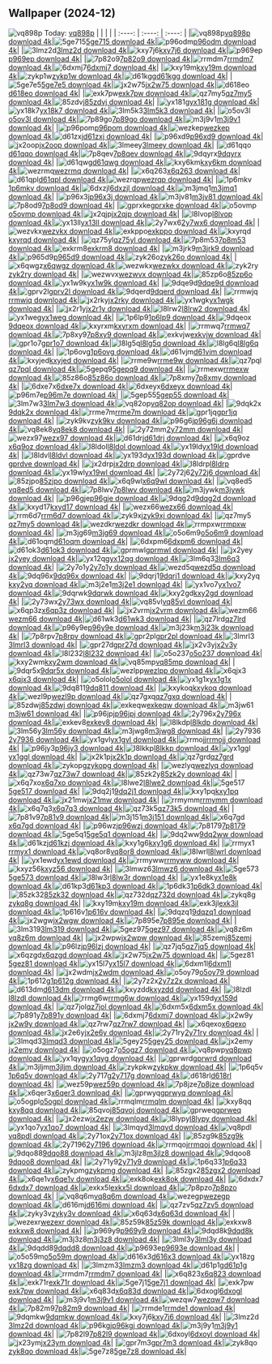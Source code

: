 ## Wallpaper (2024-12)
![vq898p](https://w.wallhaven.cc/full/vq/wallhaven-vq898p.png) Today: [vq898p](https://th.wallhaven.cc/small/vq/vq898p.jpg)
|      |      |      |
| :----: | :----: | :----: |
|![vq898p](https://th.wallhaven.cc/small/vq/vq898p.jpg)[vq898p download 4k](https://wallhaven.cc/w/vq898p)|![5ge715](https://th.wallhaven.cc/small/5g/5ge715.jpg)[5ge715 download 4k](https://wallhaven.cc/w/5ge715)|![p96odm](https://th.wallhaven.cc/small/p9/p96odm.jpg)[p96odm download 4k](https://wallhaven.cc/w/p96odm)|
|![3lmz2d](https://th.wallhaven.cc/small/3l/3lmz2d.jpg)[3lmz2d download 4k](https://wallhaven.cc/w/3lmz2d)|![kxy7j6](https://th.wallhaven.cc/small/kx/kxy7j6.jpg)[kxy7j6 download 4k](https://wallhaven.cc/w/kxy7j6)|![p969ep](https://th.wallhaven.cc/small/p9/p969ep.jpg)[p969ep download 4k](https://wallhaven.cc/w/p969ep)|
|![7p82o9](https://th.wallhaven.cc/small/7p/7p82o9.jpg)[7p82o9 download 4k](https://wallhaven.cc/w/7p82o9)|![rrmdm7](https://th.wallhaven.cc/small/rr/rrmdm7.jpg)[rrmdm7 download 4k](https://wallhaven.cc/w/rrmdm7)|![6dxmj7](https://th.wallhaven.cc/small/6d/6dxmj7.jpg)[6dxmj7 download 4k](https://wallhaven.cc/w/6dxmj7)|
|![kxy19m](https://th.wallhaven.cc/small/kx/kxy19m.jpg)[kxy19m download 4k](https://wallhaven.cc/w/kxy19m)|![zykp1w](https://th.wallhaven.cc/small/zy/zykp1w.jpg)[zykp1w download 4k](https://wallhaven.cc/w/zykp1w)|![d61kgg](https://th.wallhaven.cc/small/d6/d61kgg.jpg)[d61kgg download 4k](https://wallhaven.cc/w/d61kgg)|
|![5ge7e5](https://th.wallhaven.cc/small/5g/5ge7e5.jpg)[5ge7e5 download 4k](https://wallhaven.cc/w/5ge7e5)|![jx2w75](https://th.wallhaven.cc/small/jx/jx2w75.jpg)[jx2w75 download 4k](https://wallhaven.cc/w/jx2w75)|![d618eo](https://th.wallhaven.cc/small/d6/d618eo.jpg)[d618eo download 4k](https://wallhaven.cc/w/d618eo)|
|![exk7pw](https://th.wallhaven.cc/small/ex/exk7pw.jpg)[exk7pw download 4k](https://wallhaven.cc/w/exk7pw)|![qz7my5](https://th.wallhaven.cc/small/qz/qz7my5.jpg)[qz7my5 download 4k](https://wallhaven.cc/w/qz7my5)|![85zdvj](https://th.wallhaven.cc/small/85/85zdvj.jpg)[85zdvj download 4k](https://wallhaven.cc/w/85zdvj)|
|![yx181g](https://th.wallhaven.cc/small/yx/yx181g.jpg)[yx181g download 4k](https://wallhaven.cc/w/yx181g)|![yx18k7](https://th.wallhaven.cc/small/yx/yx18k7.jpg)[yx18k7 download 4k](https://wallhaven.cc/w/yx18k7)|![3lm5k3](https://th.wallhaven.cc/small/3l/3lm5k3.jpg)[3lm5k3 download 4k](https://wallhaven.cc/w/3lm5k3)|
|![o5ov3l](https://th.wallhaven.cc/small/o5/o5ov3l.jpg)[o5ov3l download 4k](https://wallhaven.cc/w/o5ov3l)|![7p89go](https://th.wallhaven.cc/small/7p/7p89go.jpg)[7p89go download 4k](https://wallhaven.cc/w/7p89go)|![m3j9v1](https://th.wallhaven.cc/small/m3/m3j9v1.jpg)[m3j9v1 download 4k](https://wallhaven.cc/w/m3j9v1)|
|![p96pom](https://th.wallhaven.cc/small/p9/p96pom.jpg)[p96pom download 4k](https://wallhaven.cc/w/p96pom)|![wezkep](https://th.wallhaven.cc/small/we/wezkep.jpg)[wezkep download 4k](https://wallhaven.cc/w/wezkep)|![d61zxj](https://th.wallhaven.cc/small/d6/d61zxj.jpg)[d61zxj download 4k](https://wallhaven.cc/w/d61zxj)|
|![p96xd9](https://th.wallhaven.cc/small/p9/p96xd9.jpg)[p96xd9 download 4k](https://wallhaven.cc/w/p96xd9)|![jx2oop](https://th.wallhaven.cc/small/jx/jx2oop.jpg)[jx2oop download 4k](https://wallhaven.cc/w/jx2oop)|![3lmeey](https://th.wallhaven.cc/small/3l/3lmeey.jpg)[3lmeey download 4k](https://wallhaven.cc/w/3lmeey)|
|![d61qqo](https://th.wallhaven.cc/small/d6/d61qqo.jpg)[d61qqo download 4k](https://wallhaven.cc/w/d61qqo)|![7p8qev](https://th.wallhaven.cc/small/7p/7p8qev.jpg)[7p8qev download 4k](https://wallhaven.cc/w/7p8qev)|![9dqyrx](https://th.wallhaven.cc/small/9d/9dqyrx.jpg)[9dqyrx download 4k](https://wallhaven.cc/w/9dqyrx)|
|![d61qwg](https://th.wallhaven.cc/small/d6/d61qwg.jpg)[d61qwg download 4k](https://wallhaven.cc/w/d61qwg)|![kxy6km](https://th.wallhaven.cc/small/kx/kxy6km.jpg)[kxy6km download 4k](https://wallhaven.cc/w/kxy6km)|![wezrmq](https://th.wallhaven.cc/small/we/wezrmq.jpg)[wezrmq download 4k](https://wallhaven.cc/w/wezrmq)|
|![x6q263](https://th.wallhaven.cc/small/x6/x6q263.jpg)[x6q263 download 4k](https://wallhaven.cc/w/x6q263)|![d61qpl](https://th.wallhaven.cc/small/d6/d61qpl.jpg)[d61qpl download 4k](https://wallhaven.cc/w/d61qpl)|![wezrqp](https://th.wallhaven.cc/small/we/wezrqp.jpg)[wezrqp download 4k](https://wallhaven.cc/w/wezrqp)|
|![1p6mkv](https://th.wallhaven.cc/small/1p/1p6mkv.jpg)[1p6mkv download 4k](https://wallhaven.cc/w/1p6mkv)|![6dxzjl](https://th.wallhaven.cc/small/6d/6dxzjl.jpg)[6dxzjl download 4k](https://wallhaven.cc/w/6dxzjl)|![m3jmq1](https://th.wallhaven.cc/small/m3/m3jmq1.jpg)[m3jmq1 download 4k](https://wallhaven.cc/w/m3jmq1)|
|![p96x3j](https://th.wallhaven.cc/small/p9/p96x3j.jpg)[p96x3j download 4k](https://wallhaven.cc/w/p96x3j)|![m3jv81](https://th.wallhaven.cc/small/m3/m3jv81.jpg)[m3jv81 download 4k](https://wallhaven.cc/w/m3jv81)|![7p8od9](https://th.wallhaven.cc/small/7p/7p8od9.jpg)[7p8od9 download 4k](https://wallhaven.cc/w/7p8od9)|
|![gprxke](https://th.wallhaven.cc/small/gp/gprxke.jpg)[gprxke download 4k](https://wallhaven.cc/w/gprxke)|![o5ovmp](https://th.wallhaven.cc/small/o5/o5ovmp.jpg)[o5ovmp download 4k](https://wallhaven.cc/w/o5ovmp)|![jx2qjp](https://th.wallhaven.cc/small/jx/jx2qjp.jpg)[jx2qjp download 4k](https://wallhaven.cc/w/jx2qjp)|
|![l8lvop](https://th.wallhaven.cc/small/l8/l8lvop.jpg)[l8lvop download 4k](https://wallhaven.cc/w/l8lvop)|![yx13ll](https://th.wallhaven.cc/small/yx/yx13ll.jpg)[yx13ll download 4k](https://wallhaven.cc/w/yx13ll)|![2y7wx6](https://th.wallhaven.cc/small/2y/2y7wx6.jpg)[2y7wx6 download 4k](https://wallhaven.cc/w/2y7wx6)|
|![wezvkx](https://th.wallhaven.cc/small/we/wezvkx.jpg)[wezvkx download 4k](https://wallhaven.cc/w/wezvkx)|![exkppo](https://th.wallhaven.cc/small/ex/exkppo.jpg)[exkppo download 4k](https://wallhaven.cc/w/exkppo)|![kxyrqd](https://th.wallhaven.cc/small/kx/kxyrqd.jpg)[kxyrqd download 4k](https://wallhaven.cc/w/kxyrqd)|
|![qz75yl](https://th.wallhaven.cc/small/qz/qz75yl.jpg)[qz75yl download 4k](https://wallhaven.cc/w/qz75yl)|![7p8m53](https://th.wallhaven.cc/small/7p/7p8m53.jpg)[7p8m53 download 4k](https://wallhaven.cc/w/7p8m53)|![exkrm8](https://th.wallhaven.cc/small/ex/exkrm8.jpg)[exkrm8 download 4k](https://wallhaven.cc/w/exkrm8)|
|![m3jrk9](https://th.wallhaven.cc/small/m3/m3jrk9.jpg)[m3jrk9 download 4k](https://wallhaven.cc/w/m3jrk9)|![p965d9](https://th.wallhaven.cc/small/p9/p965d9.jpg)[p965d9 download 4k](https://wallhaven.cc/w/p965d9)|![zyk26o](https://th.wallhaven.cc/small/zy/zyk26o.jpg)[zyk26o download 4k](https://wallhaven.cc/w/zyk26o)|
|![x6qwgz](https://th.wallhaven.cc/small/x6/x6qwgz.jpg)[x6qwgz download 4k](https://wallhaven.cc/w/x6qwgz)|![wezwkx](https://th.wallhaven.cc/small/we/wezwkx.jpg)[wezwkx download 4k](https://wallhaven.cc/w/wezwkx)|![zyk2ry](https://th.wallhaven.cc/small/zy/zyk2ry.jpg)[zyk2ry download 4k](https://wallhaven.cc/w/zyk2ry)|
|![wezwvx](https://th.wallhaven.cc/small/we/wezwvx.jpg)[wezwvx download 4k](https://wallhaven.cc/w/wezwvx)|![85zp6o](https://th.wallhaven.cc/small/85/85zp6o.jpg)[85zp6o download 4k](https://wallhaven.cc/w/85zp6o)|![yx1w9k](https://th.wallhaven.cc/small/yx/yx1w9k.jpg)[yx1w9k download 4k](https://wallhaven.cc/w/yx1w9k)|
|![9dqe9d](https://th.wallhaven.cc/small/9d/9dqe9d.jpg)[9dqe9d download 4k](https://wallhaven.cc/w/9dqe9d)|![gprv2l](https://th.wallhaven.cc/small/gp/gprv2l.jpg)[gprv2l download 4k](https://wallhaven.cc/w/gprv2l)|![9dqerd](https://th.wallhaven.cc/small/9d/9dqerd.jpg)[9dqerd download 4k](https://wallhaven.cc/w/9dqerd)|
|![rrmwjq](https://th.wallhaven.cc/small/rr/rrmwjq.jpg)[rrmwjq download 4k](https://wallhaven.cc/w/rrmwjq)|![jx2rky](https://th.wallhaven.cc/small/jx/jx2rky.jpg)[jx2rky download 4k](https://wallhaven.cc/w/jx2rky)|![yx1wgk](https://th.wallhaven.cc/small/yx/yx1wgk.jpg)[yx1wgk download 4k](https://wallhaven.cc/w/yx1wgk)|
|![jx2r1y](https://th.wallhaven.cc/small/jx/jx2r1y.jpg)[jx2r1y download 4k](https://wallhaven.cc/w/jx2r1y)|![l8lrw2](https://th.wallhaven.cc/small/l8/l8lrw2.jpg)[l8lrw2 download 4k](https://wallhaven.cc/w/l8lrw2)|![yx1weg](https://th.wallhaven.cc/small/yx/yx1weg.jpg)[yx1weg download 4k](https://wallhaven.cc/w/yx1weg)|
|![1p6lp9](https://th.wallhaven.cc/small/1p/1p6lp9.jpg)[1p6lp9 download 4k](https://wallhaven.cc/w/1p6lp9)|![9dqeox](https://th.wallhaven.cc/small/9d/9dqeox.jpg)[9dqeox download 4k](https://wallhaven.cc/w/9dqeox)|![kxyrxm](https://th.wallhaven.cc/small/kx/kxyrxm.jpg)[kxyrxm download 4k](https://wallhaven.cc/w/kxyrxm)|
|![rrmwq7](https://th.wallhaven.cc/small/rr/rrmwq7.jpg)[rrmwq7 download 4k](https://wallhaven.cc/w/rrmwq7)|![7p8xy9](https://th.wallhaven.cc/small/7p/7p8xy9.jpg)[7p8xy9 download 4k](https://wallhaven.cc/w/7p8xy9)|![exkvjw](https://th.wallhaven.cc/small/ex/exkvjw.jpg)[exkvjw download 4k](https://wallhaven.cc/w/exkvjw)|
|![gpr1o7](https://th.wallhaven.cc/small/gp/gpr1o7.jpg)[gpr1o7 download 4k](https://wallhaven.cc/w/gpr1o7)|![l8lg5q](https://th.wallhaven.cc/small/l8/l8lg5q.jpg)[l8lg5q download 4k](https://wallhaven.cc/w/l8lg5q)|![l8lg6q](https://th.wallhaven.cc/small/l8/l8lg6q.jpg)[l8lg6q download 4k](https://wallhaven.cc/w/l8lg6q)|
|![1p6ovg](https://th.wallhaven.cc/small/1p/1p6ovg.jpg)[1p6ovg download 4k](https://wallhaven.cc/w/1p6ovg)|![d61vjm](https://th.wallhaven.cc/small/d6/d61vjm.jpg)[d61vjm download 4k](https://wallhaven.cc/w/d61vjm)|![kxyjed](https://th.wallhaven.cc/small/kx/kxyjed.jpg)[kxyjed download 4k](https://wallhaven.cc/w/kxyjed)|
|![rrme9w](https://th.wallhaven.cc/small/rr/rrme9w.jpg)[rrme9w download 4k](https://wallhaven.cc/w/rrme9w)|![qz7pql](https://th.wallhaven.cc/small/qz/qz7pql.jpg)[qz7pql download 4k](https://wallhaven.cc/w/qz7pql)|![5gepq9](https://th.wallhaven.cc/small/5g/5gepq9.jpg)[5gepq9 download 4k](https://wallhaven.cc/w/5gepq9)|
|![rrmexw](https://th.wallhaven.cc/small/rr/rrmexw.jpg)[rrmexw download 4k](https://wallhaven.cc/w/rrmexw)|![85z86o](https://th.wallhaven.cc/small/85/85z86o.jpg)[85z86o download 4k](https://wallhaven.cc/w/85z86o)|![7p8xmy](https://th.wallhaven.cc/small/7p/7p8xmy.jpg)[7p8xmy download 4k](https://wallhaven.cc/w/7p8xmy)|
|![6dxe7x](https://th.wallhaven.cc/small/6d/6dxe7x.jpg)[6dxe7x download 4k](https://wallhaven.cc/w/6dxe7x)|![6dxeyx](https://th.wallhaven.cc/small/6d/6dxeyx.jpg)[6dxeyx download 4k](https://wallhaven.cc/w/6dxeyx)|![p96m7e](https://th.wallhaven.cc/small/p9/p96m7e.jpg)[p96m7e download 4k](https://wallhaven.cc/w/p96m7e)|
|![5gep55](https://th.wallhaven.cc/small/5g/5gep55.jpg)[5gep55 download 4k](https://wallhaven.cc/w/5gep55)|![3lm7w3](https://th.wallhaven.cc/small/3l/3lm7w3.jpg)[3lm7w3 download 4k](https://wallhaven.cc/w/3lm7w3)|![vq82op](https://th.wallhaven.cc/small/vq/vq82op.jpg)[vq82op download 4k](https://wallhaven.cc/w/vq82op)|
|![9dqk2x](https://th.wallhaven.cc/small/9d/9dqk2x.jpg)[9dqk2x download 4k](https://wallhaven.cc/w/9dqk2x)|![rrme7m](https://th.wallhaven.cc/small/rr/rrme7m.jpg)[rrme7m download 4k](https://wallhaven.cc/w/rrme7m)|![gpr1jq](https://th.wallhaven.cc/small/gp/gpr1jq.jpg)[gpr1jq download 4k](https://wallhaven.cc/w/gpr1jq)|
|![zyk9kv](https://th.wallhaven.cc/small/zy/zyk9kv.jpg)[zyk9kv download 4k](https://wallhaven.cc/w/zyk9kv)|![p96g6j](https://th.wallhaven.cc/small/p9/p96g6j.jpg)[p96g6j download 4k](https://wallhaven.cc/w/p96g6j)|![vq8ek8](https://th.wallhaven.cc/small/vq/vq8ek8.jpg)[vq8ek8 download 4k](https://wallhaven.cc/w/vq8ek8)|
|![2y72mm](https://th.wallhaven.cc/small/2y/2y72mm.jpg)[2y72mm download 4k](https://wallhaven.cc/w/2y72mm)|![wezx97](https://th.wallhaven.cc/small/we/wezx97.jpg)[wezx97 download 4k](https://wallhaven.cc/w/wezx97)|![d61drj](https://th.wallhaven.cc/small/d6/d61drj.jpg)[d61drj download 4k](https://wallhaven.cc/w/d61drj)|
|![x6q9oz](https://th.wallhaven.cc/small/x6/x6q9oz.jpg)[x6q9oz download 4k](https://wallhaven.cc/w/x6q9oz)|![l8ldol](https://th.wallhaven.cc/small/l8/l8ldol.jpg)[l8ldol download 4k](https://wallhaven.cc/w/l8ldol)|![yx19ld](https://th.wallhaven.cc/small/yx/yx19ld.jpg)[yx19ld download 4k](https://wallhaven.cc/w/yx19ld)|
|![l8ldvl](https://th.wallhaven.cc/small/l8/l8ldvl.jpg)[l8ldvl download 4k](https://wallhaven.cc/w/l8ldvl)|![yx193d](https://th.wallhaven.cc/small/yx/yx193d.jpg)[yx193d download 4k](https://wallhaven.cc/w/yx193d)|![gprdve](https://th.wallhaven.cc/small/gp/gprdve.jpg)[gprdve download 4k](https://wallhaven.cc/w/gprdve)|
|![jx2drp](https://th.wallhaven.cc/small/jx/jx2drp.jpg)[jx2drp download 4k](https://wallhaven.cc/w/jx2drp)|![l8ldrp](https://th.wallhaven.cc/small/l8/l8ldrp.jpg)[l8ldrp download 4k](https://wallhaven.cc/w/l8ldrp)|![yx19wl](https://th.wallhaven.cc/small/yx/yx19wl.jpg)[yx19wl download 4k](https://wallhaven.cc/w/yx19wl)|
|![2y72j6](https://th.wallhaven.cc/small/2y/2y72j6.jpg)[2y72j6 download 4k](https://wallhaven.cc/w/2y72j6)|![85zjpo](https://th.wallhaven.cc/small/85/85zjpo.jpg)[85zjpo download 4k](https://wallhaven.cc/w/85zjpo)|![x6q9wl](https://th.wallhaven.cc/small/x6/x6q9wl.jpg)[x6q9wl download 4k](https://wallhaven.cc/w/x6q9wl)|
|![vq8ed5](https://th.wallhaven.cc/small/vq/vq8ed5.jpg)[vq8ed5 download 4k](https://wallhaven.cc/w/vq8ed5)|![7p8lwv](https://th.wallhaven.cc/small/7p/7p8lwv.jpg)[7p8lwv download 4k](https://wallhaven.cc/w/7p8lwv)|![m3jywk](https://th.wallhaven.cc/small/m3/m3jywk.jpg)[m3jywk download 4k](https://wallhaven.cc/w/m3jywk)|
|![p96gje](https://th.wallhaven.cc/small/p9/p96gje.jpg)[p96gje download 4k](https://wallhaven.cc/w/p96gje)|![9dqg2d](https://th.wallhaven.cc/small/9d/9dqg2d.jpg)[9dqg2d download 4k](https://wallhaven.cc/w/9dqg2d)|![kxyd17](https://th.wallhaven.cc/small/kx/kxyd17.jpg)[kxyd17 download 4k](https://wallhaven.cc/w/kxyd17)|
|![wezx66](https://th.wallhaven.cc/small/we/wezx66.jpg)[wezx66 download 4k](https://wallhaven.cc/w/wezx66)|![rrm6d7](https://th.wallhaven.cc/small/rr/rrm6d7.jpg)[rrm6d7 download 4k](https://wallhaven.cc/w/rrm6d7)|![zyk9xj](https://th.wallhaven.cc/small/zy/zyk9xj.jpg)[zyk9xj download 4k](https://wallhaven.cc/w/zyk9xj)|
|![qz7my5](https://th.wallhaven.cc/small/qz/qz7my5.jpg)[qz7my5 download 4k](https://wallhaven.cc/w/qz7my5)|![wezdkr](https://th.wallhaven.cc/small/we/wezdkr.jpg)[wezdkr download 4k](https://wallhaven.cc/w/wezdkr)|![rrmpxw](https://th.wallhaven.cc/small/rr/rrmpxw.jpg)[rrmpxw download 4k](https://wallhaven.cc/w/rrmpxw)|
|![m3jg69](https://th.wallhaven.cc/small/m3/m3jg69.jpg)[m3jg69 download 4k](https://wallhaven.cc/w/m3jg69)|![o5o6m9](https://th.wallhaven.cc/small/o5/o5o6m9.jpg)[o5o6m9 download 4k](https://wallhaven.cc/w/o5o6m9)|![d61oqm](https://th.wallhaven.cc/small/d6/d61oqm.jpg)[d61oqm download 4k](https://wallhaven.cc/w/d61oqm)|
|![6dxpm6](https://th.wallhaven.cc/small/6d/6dxpm6.jpg)[6dxpm6 download 4k](https://wallhaven.cc/w/6dxpm6)|![d61ok3](https://th.wallhaven.cc/small/d6/d61ok3.jpg)[d61ok3 download 4k](https://wallhaven.cc/w/d61ok3)|![gprmwl](https://th.wallhaven.cc/small/gp/gprmwl.jpg)[gprmwl download 4k](https://wallhaven.cc/w/gprmwl)|
|![jx2yey](https://th.wallhaven.cc/small/jx/jx2yey.jpg)[jx2yey download 4k](https://wallhaven.cc/w/jx2yey)|![yx12qg](https://th.wallhaven.cc/small/yx/yx12qg.jpg)[yx12qg download 4k](https://wallhaven.cc/w/yx12qg)|![3lm6q3](https://th.wallhaven.cc/small/3l/3lm6q3.jpg)[3lm6q3 download 4k](https://wallhaven.cc/w/3lm6q3)|
|![2y7o1y](https://th.wallhaven.cc/small/2y/2y7o1y.jpg)[2y7o1y download 4k](https://wallhaven.cc/w/2y7o1y)|![wezd5q](https://th.wallhaven.cc/small/we/wezd5q.jpg)[wezd5q download 4k](https://wallhaven.cc/w/wezd5q)|![9dq96x](https://th.wallhaven.cc/small/9d/9dq96x.jpg)[9dq96x download 4k](https://wallhaven.cc/w/9dq96x)|
|![9dqrj1](https://th.wallhaven.cc/small/9d/9dqrj1.jpg)[9dqrj1 download 4k](https://wallhaven.cc/w/9dqrj1)|![kxy2yq](https://th.wallhaven.cc/small/kx/kxy2yq.jpg)[kxy2yq download 4k](https://wallhaven.cc/w/kxy2yq)|![m3j2e1](https://th.wallhaven.cc/small/m3/m3j2e1.jpg)[m3j2e1 download 4k](https://wallhaven.cc/w/m3j2e1)|
|![yx1vo7](https://th.wallhaven.cc/small/yx/yx1vo7.jpg)[yx1vo7 download 4k](https://wallhaven.cc/w/yx1vo7)|![9dqrwk](https://th.wallhaven.cc/small/9d/9dqrwk.jpg)[9dqrwk download 4k](https://wallhaven.cc/w/9dqrwk)|![kxy2gd](https://th.wallhaven.cc/small/kx/kxy2gd.jpg)[kxy2gd download 4k](https://wallhaven.cc/w/kxy2gd)|
|![2y73wx](https://th.wallhaven.cc/small/2y/2y73wx.jpg)[2y73wx download 4k](https://wallhaven.cc/w/2y73wx)|![vq85vl](https://th.wallhaven.cc/small/vq/vq85vl.jpg)[vq85vl download 4k](https://wallhaven.cc/w/vq85vl)|![x6qp3z](https://th.wallhaven.cc/small/x6/x6qp3z.jpg)[x6qp3z download 4k](https://wallhaven.cc/w/x6qp3z)|
|![jx2vrm](https://th.wallhaven.cc/small/jx/jx2vrm.jpg)[jx2vrm download 4k](https://wallhaven.cc/w/jx2vrm)|![wezm66](https://th.wallhaven.cc/small/we/wezm66.jpg)[wezm66 download 4k](https://wallhaven.cc/w/wezm66)|![d61wk3](https://th.wallhaven.cc/small/d6/d61wk3.jpg)[d61wk3 download 4k](https://wallhaven.cc/w/d61wk3)|
|![qz7lrd](https://th.wallhaven.cc/small/qz/qz7lrd.jpg)[qz7lrd download 4k](https://wallhaven.cc/w/qz7lrd)|![p96y9e](https://th.wallhaven.cc/small/p9/p96y9e.jpg)[p96y9e download 4k](https://wallhaven.cc/w/p96y9e)|![m3j23k](https://th.wallhaven.cc/small/m3/m3j23k.jpg)[m3j23k download 4k](https://wallhaven.cc/w/m3j23k)|
|![7p8rpv](https://th.wallhaven.cc/small/7p/7p8rpv.jpg)[7p8rpv download 4k](https://wallhaven.cc/w/7p8rpv)|![gpr2pl](https://th.wallhaven.cc/small/gp/gpr2pl.jpg)[gpr2pl download 4k](https://wallhaven.cc/w/gpr2pl)|![3lmrl3](https://th.wallhaven.cc/small/3l/3lmrl3.jpg)[3lmrl3 download 4k](https://wallhaven.cc/w/3lmrl3)|
|![gpr27d](https://th.wallhaven.cc/small/gp/gpr27d.jpg)[gpr27d download 4k](https://wallhaven.cc/w/gpr27d)|![jx2v3y](https://th.wallhaven.cc/small/jx/jx2v3y.jpg)[jx2v3y download 4k](https://wallhaven.cc/w/jx2v3y)|![l8l232](https://th.wallhaven.cc/small/l8/l8l232.jpg)[l8l232 download 4k](https://wallhaven.cc/w/l8l232)|
|![o5o237](https://th.wallhaven.cc/small/o5/o5o237.jpg)[o5o237 download 4k](https://wallhaven.cc/w/o5o237)|![kxy2wm](https://th.wallhaven.cc/small/kx/kxy2wm.jpg)[kxy2wm download 4k](https://wallhaven.cc/w/kxy2wm)|![vq85mp](https://th.wallhaven.cc/small/vq/vq85mp.jpg)[vq85mp download 4k](https://wallhaven.cc/w/vq85mp)|
|![9dqr5x](https://th.wallhaven.cc/small/9d/9dqr5x.jpg)[9dqr5x download 4k](https://wallhaven.cc/w/9dqr5x)|![wezlpp](https://th.wallhaven.cc/small/we/wezlpp.jpg)[wezlpp download 4k](https://wallhaven.cc/w/wezlpp)|![x6qjx3](https://th.wallhaven.cc/small/x6/x6qjx3.jpg)[x6qjx3 download 4k](https://wallhaven.cc/w/x6qjx3)|
|![o5olol](https://th.wallhaven.cc/small/o5/o5olol.jpg)[o5olol download 4k](https://wallhaven.cc/w/o5olol)|![yx1g1x](https://th.wallhaven.cc/small/yx/yx1g1x.jpg)[yx1g1x download 4k](https://wallhaven.cc/w/yx1g1x)|![9dq811](https://th.wallhaven.cc/small/9d/9dq811.jpg)[9dq811 download 4k](https://wallhaven.cc/w/9dq811)|
|![kxykoq](https://th.wallhaven.cc/small/kx/kxykoq.jpg)[kxykoq download 4k](https://wallhaven.cc/w/kxykoq)|![wezl9p](https://th.wallhaven.cc/small/we/wezl9p.jpg)[wezl9p download 4k](https://wallhaven.cc/w/wezl9p)|![qz7gxq](https://th.wallhaven.cc/small/qz/qz7gxq.jpg)[qz7gxq download 4k](https://wallhaven.cc/w/qz7gxq)|
|![85zdwj](https://th.wallhaven.cc/small/85/85zdwj.jpg)[85zdwj download 4k](https://wallhaven.cc/w/85zdwj)|![exkeqw](https://th.wallhaven.cc/small/ex/exkeqw.jpg)[exkeqw download 4k](https://wallhaven.cc/w/exkeqw)|![m3jw61](https://th.wallhaven.cc/small/m3/m3jw61.jpg)[m3jw61 download 4k](https://wallhaven.cc/w/m3jw61)|
|![p96jpj](https://th.wallhaven.cc/small/p9/p96jpj.jpg)[p96jpj download 4k](https://wallhaven.cc/w/p96jpj)|![2y796x](https://th.wallhaven.cc/small/2y/2y796x.jpg)[2y796x download 4k](https://wallhaven.cc/w/2y796x)|![exkev8](https://th.wallhaven.cc/small/ex/exkev8.jpg)[exkev8 download 4k](https://wallhaven.cc/w/exkev8)|
|![l8lkdp](https://th.wallhaven.cc/small/l8/l8lkdp.jpg)[l8lkdp download 4k](https://wallhaven.cc/w/l8lkdp)|![3lm56y](https://th.wallhaven.cc/small/3l/3lm56y.jpg)[3lm56y download 4k](https://wallhaven.cc/w/3lm56y)|![m3jwg8](https://th.wallhaven.cc/small/m3/m3jwg8.jpg)[m3jwg8 download 4k](https://wallhaven.cc/w/m3jwg8)|
|![2y7936](https://th.wallhaven.cc/small/2y/2y7936.jpg)[2y7936 download 4k](https://wallhaven.cc/w/2y7936)|![yx1gvl](https://th.wallhaven.cc/small/yx/yx1gvl.jpg)[yx1gvl download 4k](https://wallhaven.cc/w/yx1gvl)|![rrmojj](https://th.wallhaven.cc/small/rr/rrmojj.jpg)[rrmojj download 4k](https://wallhaven.cc/w/rrmojj)|
|![p96jy3](https://th.wallhaven.cc/small/p9/p96jy3.jpg)[p96jy3 download 4k](https://wallhaven.cc/w/p96jy3)|![l8lkkp](https://th.wallhaven.cc/small/l8/l8lkkp.jpg)[l8lkkp download 4k](https://wallhaven.cc/w/l8lkkp)|![yx1ggl](https://th.wallhaven.cc/small/yx/yx1ggl.jpg)[yx1ggl download 4k](https://wallhaven.cc/w/yx1ggl)|
|![jx2k1p](https://th.wallhaven.cc/small/jx/jx2k1p.jpg)[jx2k1p download 4k](https://wallhaven.cc/w/jx2k1p)|![qz7grd](https://th.wallhaven.cc/small/qz/qz7grd.jpg)[qz7grd download 4k](https://wallhaven.cc/w/qz7grd)|![zykopg](https://th.wallhaven.cc/small/zy/zykopg.jpg)[zykopg download 4k](https://wallhaven.cc/w/zykopg)|
|![wezlyq](https://th.wallhaven.cc/small/we/wezlyq.jpg)[wezlyq download 4k](https://wallhaven.cc/w/wezlyq)|![qz73w7](https://th.wallhaven.cc/small/qz/qz73w7.jpg)[qz73w7 download 4k](https://wallhaven.cc/w/qz73w7)|![85zk2y](https://th.wallhaven.cc/small/85/85zk2y.jpg)[85zk2y download 4k](https://wallhaven.cc/w/85zk2y)|
|![x6q7xo](https://th.wallhaven.cc/small/x6/x6q7xo.jpg)[x6q7xo download 4k](https://wallhaven.cc/w/x6q7xo)|![l8lwe2](https://th.wallhaven.cc/small/l8/l8lwe2.jpg)[l8lwe2 download 4k](https://wallhaven.cc/w/l8lwe2)|![5ge517](https://th.wallhaven.cc/small/5g/5ge517.jpg)[5ge517 download 4k](https://wallhaven.cc/w/5ge517)|
|![9dq2j1](https://th.wallhaven.cc/small/9d/9dq2j1.jpg)[9dq2j1 download 4k](https://wallhaven.cc/w/9dq2j1)|![kxy1pq](https://th.wallhaven.cc/small/kx/kxy1pq.jpg)[kxy1pq download 4k](https://wallhaven.cc/w/kxy1pq)|![jx21mw](https://th.wallhaven.cc/small/jx/jx21mw.jpg)[jx21mw download 4k](https://wallhaven.cc/w/jx21mw)|
|![rrmymm](https://th.wallhaven.cc/small/rr/rrmymm.jpg)[rrmymm download 4k](https://wallhaven.cc/w/rrmymm)|![x6q7q3](https://th.wallhaven.cc/small/x6/x6q7q3.jpg)[x6q7q3 download 4k](https://wallhaven.cc/w/x6q7q3)|![qz73k5](https://th.wallhaven.cc/small/qz/qz73k5.jpg)[qz73k5 download 4k](https://wallhaven.cc/w/qz73k5)|
|![7p81v9](https://th.wallhaven.cc/small/7p/7p81v9.jpg)[7p81v9 download 4k](https://wallhaven.cc/w/7p81v9)|![m3j151](https://th.wallhaven.cc/small/m3/m3j151.jpg)[m3j151 download 4k](https://wallhaven.cc/w/m3j151)|![x6q7gd](https://th.wallhaven.cc/small/x6/x6q7gd.jpg)[x6q7gd download 4k](https://wallhaven.cc/w/x6q7gd)|
|![p96wzj](https://th.wallhaven.cc/small/p9/p96wzj.jpg)[p96wzj download 4k](https://wallhaven.cc/w/p96wzj)|![7p8179](https://th.wallhaven.cc/small/7p/7p8179.jpg)[7p8179 download 4k](https://wallhaven.cc/w/7p8179)|![5ge5q1](https://th.wallhaven.cc/small/5g/5ge5q1.jpg)[5ge5q1 download 4k](https://wallhaven.cc/w/5ge5q1)|
|![9dq2ww](https://th.wallhaven.cc/small/9d/9dq2ww.jpg)[9dq2ww download 4k](https://wallhaven.cc/w/9dq2ww)|![d61kzj](https://th.wallhaven.cc/small/d6/d61kzj.jpg)[d61kzj download 4k](https://wallhaven.cc/w/d61kzj)|![kxy1g6](https://th.wallhaven.cc/small/kx/kxy1g6.jpg)[kxy1g6 download 4k](https://wallhaven.cc/w/kxy1g6)|
|![rrmyx1](https://th.wallhaven.cc/small/rr/rrmyx1.jpg)[rrmyx1 download 4k](https://wallhaven.cc/w/rrmyx1)|![vq8or8](https://th.wallhaven.cc/small/vq/vq8or8.jpg)[vq8or8 download 4k](https://wallhaven.cc/w/vq8or8)|![l8lwrl](https://th.wallhaven.cc/small/l8/l8lwrl.jpg)[l8lwrl download 4k](https://wallhaven.cc/w/l8lwrl)|
|![yx1ewd](https://th.wallhaven.cc/small/yx/yx1ewd.jpg)[yx1ewd download 4k](https://wallhaven.cc/w/yx1ewd)|![rrmyww](https://th.wallhaven.cc/small/rr/rrmyww.jpg)[rrmyww download 4k](https://wallhaven.cc/w/rrmyww)|![kxyz56](https://th.wallhaven.cc/small/kx/kxyz56.jpg)[kxyz56 download 4k](https://wallhaven.cc/w/kxyz56)|
|![3lmwz6](https://th.wallhaven.cc/small/3l/3lmwz6.jpg)[3lmwz6 download 4k](https://wallhaven.cc/w/3lmwz6)|![5ge573](https://th.wallhaven.cc/small/5g/5ge573.jpg)[5ge573 download 4k](https://wallhaven.cc/w/5ge573)|![l8lw3r](https://th.wallhaven.cc/small/l8/l8lw3r.jpg)[l8lw3r download 4k](https://wallhaven.cc/w/l8lw3r)|
|![yx1e8k](https://th.wallhaven.cc/small/yx/yx1e8k.jpg)[yx1e8k download 4k](https://wallhaven.cc/w/yx1e8k)|![d61kp3](https://th.wallhaven.cc/small/d6/d61kp3.jpg)[d61kp3 download 4k](https://wallhaven.cc/w/d61kp3)|![1p6dk3](https://th.wallhaven.cc/small/1p/1p6dk3.jpg)[1p6dk3 download 4k](https://wallhaven.cc/w/1p6dk3)|
|![85zk32](https://th.wallhaven.cc/small/85/85zk32.jpg)[85zk32 download 4k](https://wallhaven.cc/w/85zk32)|![qz732d](https://th.wallhaven.cc/small/qz/qz732d.jpg)[qz732d download 4k](https://wallhaven.cc/w/qz732d)|![zykq8g](https://th.wallhaven.cc/small/zy/zykq8g.jpg)[zykq8g download 4k](https://wallhaven.cc/w/zykq8g)|
|![kxy19m](https://th.wallhaven.cc/small/kx/kxy19m.jpg)[kxy19m download 4k](https://wallhaven.cc/w/kxy19m)|![exk3jl](https://th.wallhaven.cc/small/ex/exk3jl.jpg)[exk3jl download 4k](https://wallhaven.cc/w/exk3jl)|![1p616v](https://th.wallhaven.cc/small/1p/1p616v.jpg)[1p616v download 4k](https://wallhaven.cc/w/1p616v)|
|![9dqzq1](https://th.wallhaven.cc/small/9d/9dqzq1.jpg)[9dqzq1 download 4k](https://wallhaven.cc/w/9dqzq1)|![jx2wgw](https://th.wallhaven.cc/small/jx/jx2wgw.jpg)[jx2wgw download 4k](https://wallhaven.cc/w/jx2wgw)|![7p895e](https://th.wallhaven.cc/small/7p/7p895e.jpg)[7p895e download 4k](https://wallhaven.cc/w/7p895e)|
|![3lm319](https://th.wallhaven.cc/small/3l/3lm319.jpg)[3lm319 download 4k](https://wallhaven.cc/w/3lm319)|![5gez97](https://th.wallhaven.cc/small/5g/5gez97.jpg)[5gez97 download 4k](https://wallhaven.cc/w/5gez97)|![vq8z6m](https://th.wallhaven.cc/small/vq/vq8z6m.jpg)[vq8z6m download 4k](https://wallhaven.cc/w/vq8z6m)|
|![jx2wpw](https://th.wallhaven.cc/small/jx/jx2wpw.jpg)[jx2wpw download 4k](https://wallhaven.cc/w/jx2wpw)|![85zemj](https://th.wallhaven.cc/small/85/85zemj.jpg)[85zemj download 4k](https://wallhaven.cc/w/85zemj)|![p96lzj](https://th.wallhaven.cc/small/p9/p96lzj.jpg)[p96lzj download 4k](https://wallhaven.cc/w/p96lzj)|
|![qz7jq5](https://th.wallhaven.cc/small/qz/qz7jq5.jpg)[qz7jq5 download 4k](https://wallhaven.cc/w/qz7jq5)|![x6qzgd](https://th.wallhaven.cc/small/x6/x6qzgd.jpg)[x6qzgd download 4k](https://wallhaven.cc/w/x6qzgd)|![jx2w75](https://th.wallhaven.cc/small/jx/jx2w75.jpg)[jx2w75 download 4k](https://wallhaven.cc/w/jx2w75)|
|![5gez81](https://th.wallhaven.cc/small/5g/5gez81.jpg)[5gez81 download 4k](https://wallhaven.cc/w/5gez81)|![yx15l7](https://th.wallhaven.cc/small/yx/yx15l7.jpg)[yx15l7 download 4k](https://wallhaven.cc/w/yx15l7)|![6dxm1l](https://th.wallhaven.cc/small/6d/6dxm1l.jpg)[6dxm1l download 4k](https://wallhaven.cc/w/6dxm1l)|
|![jx2wdm](https://th.wallhaven.cc/small/jx/jx2wdm.jpg)[jx2wdm download 4k](https://wallhaven.cc/w/jx2wdm)|![o5oy79](https://th.wallhaven.cc/small/o5/o5oy79.jpg)[o5oy79 download 4k](https://wallhaven.cc/w/o5oy79)|![1p612g](https://th.wallhaven.cc/small/1p/1p612g.jpg)[1p612g download 4k](https://wallhaven.cc/w/1p612g)|
|![2y7z2x](https://th.wallhaven.cc/small/2y/2y7z2x.jpg)[2y7z2x download 4k](https://wallhaven.cc/w/2y7z2x)|![d613dm](https://th.wallhaven.cc/small/d6/d613dm.jpg)[d613dm download 4k](https://wallhaven.cc/w/d613dm)|![kxyzdd](https://th.wallhaven.cc/small/kx/kxyzdd.jpg)[kxyzdd download 4k](https://wallhaven.cc/w/kxyzdd)|
|![l8lzdl](https://th.wallhaven.cc/small/l8/l8lzdl.jpg)[l8lzdl download 4k](https://wallhaven.cc/w/l8lzdl)|![rrmg6w](https://th.wallhaven.cc/small/rr/rrmg6w.jpg)[rrmg6w download 4k](https://wallhaven.cc/w/rrmg6w)|![yx159d](https://th.wallhaven.cc/small/yx/yx159d.jpg)[yx159d download 4k](https://wallhaven.cc/w/yx159d)|
|![qz7jol](https://th.wallhaven.cc/small/qz/qz7jol.jpg)[qz7jol download 4k](https://wallhaven.cc/w/qz7jol)|![6dxm5x](https://th.wallhaven.cc/small/6d/6dxm5x.jpg)[6dxm5x download 4k](https://wallhaven.cc/w/6dxm5x)|![7p891y](https://th.wallhaven.cc/small/7p/7p891y.jpg)[7p891y download 4k](https://wallhaven.cc/w/7p891y)|
|![6dxmj7](https://th.wallhaven.cc/small/6d/6dxmj7.jpg)[6dxmj7 download 4k](https://wallhaven.cc/w/6dxmj7)|![jx2w9y](https://th.wallhaven.cc/small/jx/jx2w9y.jpg)[jx2w9y download 4k](https://wallhaven.cc/w/jx2w9y)|![qz7rw7](https://th.wallhaven.cc/small/qz/qz7rw7.jpg)[qz7rw7 download 4k](https://wallhaven.cc/w/qz7rw7)|
|![x6qexo](https://th.wallhaven.cc/small/x6/x6qexo.jpg)[x6qexo download 4k](https://wallhaven.cc/w/x6qexo)|![jx2e6y](https://th.wallhaven.cc/small/jx/jx2e6y.jpg)[jx2e6y download 4k](https://wallhaven.cc/w/jx2e6y)|![2y71ry](https://th.wallhaven.cc/small/2y/2y71ry.jpg)[2y71ry download 4k](https://wallhaven.cc/w/2y71ry)|
|![3lmqd3](https://th.wallhaven.cc/small/3l/3lmqd3.jpg)[3lmqd3 download 4k](https://wallhaven.cc/w/3lmqd3)|![5gey25](https://th.wallhaven.cc/small/5g/5gey25.jpg)[5gey25 download 4k](https://wallhaven.cc/w/5gey25)|![jx2emy](https://th.wallhaven.cc/small/jx/jx2emy.jpg)[jx2emy download 4k](https://wallhaven.cc/w/jx2emy)|
|![o5ogz7](https://th.wallhaven.cc/small/o5/o5ogz7.jpg)[o5ogz7 download 4k](https://wallhaven.cc/w/o5ogz7)|![vq8pwp](https://th.wallhaven.cc/small/vq/vq8pwp.jpg)[vq8pwp download 4k](https://wallhaven.cc/w/vq8pwp)|![yx1qyg](https://th.wallhaven.cc/small/yx/yx1qyg.jpg)[yx1qyg download 4k](https://wallhaven.cc/w/yx1qyg)|
|![gprwrd](https://th.wallhaven.cc/small/gp/gprwrd.jpg)[gprwrd download 4k](https://wallhaven.cc/w/gprwrd)|![m3jljm](https://th.wallhaven.cc/small/m3/m3jljm.jpg)[m3jljm download 4k](https://wallhaven.cc/w/m3jljm)|![zykpkw](https://th.wallhaven.cc/small/zy/zykpkw.jpg)[zykpkw download 4k](https://wallhaven.cc/w/zykpkw)|
|![1p6q5v](https://th.wallhaven.cc/small/1p/1p6q5v.jpg)[1p6q5v download 4k](https://wallhaven.cc/w/1p6q5v)|![2y717g](https://th.wallhaven.cc/small/2y/2y717g.jpg)[2y717g download 4k](https://wallhaven.cc/w/2y717g)|![d618rl](https://th.wallhaven.cc/small/d6/d618rl.jpg)[d618rl download 4k](https://wallhaven.cc/w/d618rl)|
|![wez59p](https://th.wallhaven.cc/small/we/wez59p.jpg)[wez59p download 4k](https://wallhaven.cc/w/wez59p)|![7p8jze](https://th.wallhaven.cc/small/7p/7p8jze.jpg)[7p8jze download 4k](https://wallhaven.cc/w/7p8jze)|![x6qer3](https://th.wallhaven.cc/small/x6/x6qer3.jpg)[x6qer3 download 4k](https://wallhaven.cc/w/x6qer3)|
|![gprwyq](https://th.wallhaven.cc/small/gp/gprwyq.jpg)[gprwyq download 4k](https://wallhaven.cc/w/gprwyq)|![o5ogpl](https://th.wallhaven.cc/small/o5/o5ogpl.jpg)[o5ogpl download 4k](https://wallhaven.cc/w/o5ogpl)|![rrmqlm](https://th.wallhaven.cc/small/rr/rrmqlm.jpg)[rrmqlm download 4k](https://wallhaven.cc/w/rrmqlm)|
|![kxy8qq](https://th.wallhaven.cc/small/kx/kxy8qq.jpg)[kxy8qq download 4k](https://wallhaven.cc/w/kxy8qq)|![85qvoj](https://th.wallhaven.cc/small/85/85qvoj.jpg)[85qvoj download 4k](https://wallhaven.cc/w/85qvoj)|![gprweq](https://th.wallhaven.cc/small/gp/gprweq.jpg)[gprweq download 4k](https://wallhaven.cc/w/gprweq)|
|![jx2ezw](https://th.wallhaven.cc/small/jx/jx2ezw.jpg)[jx2ezw download 4k](https://wallhaven.cc/w/jx2ezw)|![l8lypy](https://th.wallhaven.cc/small/l8/l8lypy.jpg)[l8lypy download 4k](https://wallhaven.cc/w/l8lypy)|![yx1qo7](https://th.wallhaven.cc/small/yx/yx1qo7.jpg)[yx1qo7 download 4k](https://wallhaven.cc/w/yx1qo7)|
|![3lmqyd](https://th.wallhaven.cc/small/3l/3lmqyd.jpg)[3lmqyd download 4k](https://wallhaven.cc/w/3lmqyd)|![vq8pdl](https://th.wallhaven.cc/small/vq/vq8pdl.jpg)[vq8pdl download 4k](https://wallhaven.cc/w/vq8pdl)|![2y71ox](https://th.wallhaven.cc/small/2y/2y71ox.jpg)[2y71ox download 4k](https://wallhaven.cc/w/2y71ox)|
|![85zg9k](https://th.wallhaven.cc/small/85/85zg9k.jpg)[85zg9k download 4k](https://wallhaven.cc/w/85zg9k)|![2y7196](https://th.wallhaven.cc/small/2y/2y7196.jpg)[2y7196 download 4k](https://wallhaven.cc/w/2y7196)|![rrmqoj](https://th.wallhaven.cc/small/rr/rrmqoj.jpg)[rrmqoj download 4k](https://wallhaven.cc/w/rrmqoj)|
|![9dqo88](https://th.wallhaven.cc/small/9d/9dqo88.jpg)[9dqo88 download 4k](https://wallhaven.cc/w/9dqo88)|![m3jlz8](https://th.wallhaven.cc/small/m3/m3jlz8.jpg)[m3jlz8 download 4k](https://wallhaven.cc/w/m3jlz8)|![9dqoo8](https://th.wallhaven.cc/small/9d/9dqoo8.jpg)[9dqoo8 download 4k](https://wallhaven.cc/w/9dqoo8)|
|![2y71y9](https://th.wallhaven.cc/small/2y/2y71y9.jpg)[2y71y9 download 4k](https://wallhaven.cc/w/2y71y9)|![1p6q33](https://th.wallhaven.cc/small/1p/1p6q33.jpg)[1p6q33 download 4k](https://wallhaven.cc/w/1p6q33)|![zykpmg](https://th.wallhaven.cc/small/zy/zykpmg.jpg)[zykpmg download 4k](https://wallhaven.cc/w/zykpmg)|
|![85zgx2](https://th.wallhaven.cc/small/85/85zgx2.jpg)[85zgx2 download 4k](https://wallhaven.cc/w/85zgx2)|![x6qe1v](https://th.wallhaven.cc/small/x6/x6qe1v.jpg)[x6qe1v download 4k](https://wallhaven.cc/w/x6qe1v)|![exk8ok](https://th.wallhaven.cc/small/ex/exk8ok.jpg)[exk8ok download 4k](https://wallhaven.cc/w/exk8ok)|
|![6dxdx7](https://th.wallhaven.cc/small/6d/6dxdx7.jpg)[6dxdx7 download 4k](https://wallhaven.cc/w/6dxdx7)|![exkx5l](https://th.wallhaven.cc/small/ex/exkx5l.jpg)[exkx5l download 4k](https://wallhaven.cc/w/exkx5l)|![7p8pzo](https://th.wallhaven.cc/small/7p/7p8pzo.jpg)[7p8pzo download 4k](https://wallhaven.cc/w/7p8pzo)|
|![vq8q6m](https://th.wallhaven.cc/small/vq/vq8q6m.jpg)[vq8q6m download 4k](https://wallhaven.cc/w/vq8q6m)|![wezegp](https://th.wallhaven.cc/small/we/wezegp.jpg)[wezegp download 4k](https://wallhaven.cc/w/wezegp)|![d616mj](https://th.wallhaven.cc/small/d6/d616mj.jpg)[d616mj download 4k](https://wallhaven.cc/w/d616mj)|
|![qz7zv5](https://th.wallhaven.cc/small/qz/qz7zv5.jpg)[qz7zv5 download 4k](https://wallhaven.cc/w/qz7zv5)|![zyky3v](https://th.wallhaven.cc/small/zy/zyky3v.jpg)[zyky3v download 4k](https://wallhaven.cc/w/zyky3v)|![x6q63d](https://th.wallhaven.cc/small/x6/x6q63d.jpg)[x6q63d download 4k](https://wallhaven.cc/w/x6q63d)|
|![wezexr](https://th.wallhaven.cc/small/we/wezexr.jpg)[wezexr download 4k](https://wallhaven.cc/w/wezexr)|![85z59k](https://th.wallhaven.cc/small/85/85z59k.jpg)[85z59k download 4k](https://wallhaven.cc/w/85z59k)|![exkxw8](https://th.wallhaven.cc/small/ex/exkxw8.jpg)[exkxw8 download 4k](https://wallhaven.cc/w/exkxw8)|
|![p969y9](https://th.wallhaven.cc/small/p9/p969y9.jpg)[p969y9 download 4k](https://wallhaven.cc/w/p969y9)|![9dqd8k](https://th.wallhaven.cc/small/9d/9dqd8k.jpg)[9dqd8k download 4k](https://wallhaven.cc/w/9dqd8k)|![m3j3z8](https://th.wallhaven.cc/small/m3/m3j3z8.jpg)[m3j3z8 download 4k](https://wallhaven.cc/w/m3j3z8)|
|![3lml3y](https://th.wallhaven.cc/small/3l/3lml3y.jpg)[3lml3y download 4k](https://wallhaven.cc/w/3lml3y)|![9dqdd8](https://th.wallhaven.cc/small/9d/9dqdd8.jpg)[9dqdd8 download 4k](https://wallhaven.cc/w/9dqdd8)|![p9693e](https://th.wallhaven.cc/small/p9/p9693e.jpg)[p9693e download 4k](https://wallhaven.cc/w/p9693e)|
|![o5o59m](https://th.wallhaven.cc/small/o5/o5o59m.jpg)[o5o59m download 4k](https://wallhaven.cc/w/o5o59m)|![d616x3](https://th.wallhaven.cc/small/d6/d616x3.jpg)[d616x3 download 4k](https://wallhaven.cc/w/d616x3)|![yx18zg](https://th.wallhaven.cc/small/yx/yx18zg.jpg)[yx18zg download 4k](https://wallhaven.cc/w/yx18zg)|
|![3lmzm3](https://th.wallhaven.cc/small/3l/3lmzm3.jpg)[3lmzm3 download 4k](https://wallhaven.cc/w/3lmzm3)|![d61p1g](https://th.wallhaven.cc/small/d6/d61p1g.jpg)[d61p1g download 4k](https://wallhaven.cc/w/d61p1g)|![rrmdm7](https://th.wallhaven.cc/small/rr/rrmdm7.jpg)[rrmdm7 download 4k](https://wallhaven.cc/w/rrmdm7)|
|![x6q823](https://th.wallhaven.cc/small/x6/x6q823.jpg)[x6q823 download 4k](https://wallhaven.cc/w/x6q823)|![exk71r](https://th.wallhaven.cc/small/ex/exk71r.jpg)[exk71r download 4k](https://wallhaven.cc/w/exk71r)|![5ge7j1](https://th.wallhaven.cc/small/5g/5ge7j1.jpg)[5ge7j1 download 4k](https://wallhaven.cc/w/5ge7j1)|
|![exk7pw](https://th.wallhaven.cc/small/ex/exk7pw.jpg)[exk7pw download 4k](https://wallhaven.cc/w/exk7pw)|![x6q83d](https://th.wallhaven.cc/small/x6/x6q83d.jpg)[x6q83d download 4k](https://wallhaven.cc/w/x6q83d)|![6dxogl](https://th.wallhaven.cc/small/6d/6dxogl.jpg)[6dxogl download 4k](https://wallhaven.cc/w/6dxogl)|
|![m3j9v1](https://th.wallhaven.cc/small/m3/m3j9v1.jpg)[m3j9v1 download 4k](https://wallhaven.cc/w/m3j9v1)|![wezqw7](https://th.wallhaven.cc/small/we/wezqw7.jpg)[wezqw7 download 4k](https://wallhaven.cc/w/wezqw7)|![7p82m9](https://th.wallhaven.cc/small/7p/7p82m9.jpg)[7p82m9 download 4k](https://wallhaven.cc/w/7p82m9)|
|![rrmde1](https://th.wallhaven.cc/small/rr/rrmde1.jpg)[rrmde1 download 4k](https://wallhaven.cc/w/rrmde1)|![9dqmkw](https://th.wallhaven.cc/small/9d/9dqmkw.jpg)[9dqmkw download 4k](https://wallhaven.cc/w/9dqmkw)|![kxy7j6](https://th.wallhaven.cc/small/kx/kxy7j6.jpg)[kxy7j6 download 4k](https://wallhaven.cc/w/kxy7j6)|
|![3lmz2d](https://th.wallhaven.cc/small/3l/3lmz2d.jpg)[3lmz2d download 4k](https://wallhaven.cc/w/3lmz2d)|![p96kgj](https://th.wallhaven.cc/small/p9/p96kgj.jpg)[p96kgj download 4k](https://wallhaven.cc/w/p96kgj)|![m3j9y1](https://th.wallhaven.cc/small/m3/m3j9y1.jpg)[m3j9y1 download 4k](https://wallhaven.cc/w/m3j9y1)|
|![7p82l9](https://th.wallhaven.cc/small/7p/7p82l9.jpg)[7p82l9 download 4k](https://wallhaven.cc/w/7p82l9)|![6dxoyl](https://th.wallhaven.cc/small/6d/6dxoyl.jpg)[6dxoyl download 4k](https://wallhaven.cc/w/6dxoyl)|![jx23ym](https://th.wallhaven.cc/small/jx/jx23ym.jpg)[jx23ym download 4k](https://wallhaven.cc/w/jx23ym)|
|![gpr7m3](https://th.wallhaven.cc/small/gp/gpr7m3.jpg)[gpr7m3 download 4k](https://wallhaven.cc/w/gpr7m3)|![zyk8qo](https://th.wallhaven.cc/small/zy/zyk8qo.jpg)[zyk8qo download 4k](https://wallhaven.cc/w/zyk8qo)|![5ge7z8](https://th.wallhaven.cc/small/5g/5ge7z8.jpg)[5ge7z8 download 4k](https://wallhaven.cc/w/5ge7z8)|
